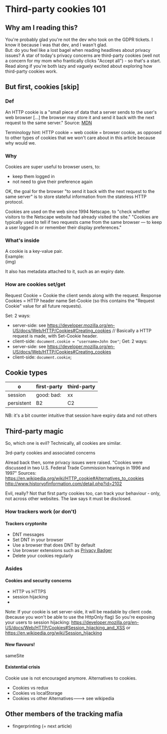 # Third-party cookies 101

## Why am I reading this? 

You're probably glad you're not the dev who took on the GDPR tickets. I know it because I was that dev, and I wasn't glad.   
But: do you feel like a lost bagel when reading headlines about privacy issues? 
A star of today's privacy concerns are third-party cookies (well not a concern for my mom who frantically clicks "Accept all") - so that's a start.  
Read along if you're both lazy and vaguely excited about exploring how third-party cookies work.

##  But first, cookies [skip]

### Def  
An HTTP cookie is a "small piece of data that a server sends to the user's web browser [...] the browser may store it and send it back with the next request to the same server." 
Source: [MDN](https://developer.mozilla.org/en-US/docs/Web/HTTP/Cookies)

Terminology hint: HTTP cookie = web cookie = browser cookie, as opposed to other types of cookies that we won't care about in this article because why would we.

### Why 

Cookies are super useful to browser users, to:
- keep them logged in
- not need to give their preference again

OK, the goal for the browser "to send it back with the next request to the same server" is to store stateful information from the stateless HTTP protocol. 

Cookies are used on the web since 1994 Netscape.
to "check whether visitors to the Netscape website had already visited the site." 
"Cookies are typically used to tell if two requests came from the same browser — to keep a user logged in or remember their display preferences."

### What's inside
A cookie is a key-value pair.  
Example:  
(img)

It also has metadata attached to it, such as an expiry date.

### How are cookies set/get


Request Cookie = Cookie the client sends along with the request.
Response Cookies = HTTP header name Set-Cookie (so this contains the "Request Cookie" value for all future requests).


Set: 2 ways:
- server-side: see https://developer.mozilla.org/en-US/docs/Web/HTTP/Cookies#Creating_cookies
// Basically a HTTP request is made, with Set-Cookie header.
- client-side: `document.cookie = "username=John Doe"`;
Get: 2 ways:
- server-side: see https://developer.mozilla.org/en-US/docs/Web/HTTP/Cookies#Creating_cookies
- client-side: `document.cookie`;

## Cookie types 

o | first-party | third-party
---------|----------|---------
 session | good: bad:  | xx
 persistent | B2 | C2


NB: it's a bit counter intuitive that session have expiry data and not others 

## Third-party magic

So, which one is evil?
Technically, all cookies are similar.

3rd-party cookies and associated concerns

Alread back then, some privacy issues were raised.
"Cookies were discussed in two U.S. Federal Trade Commission hearings in 1996 and 1997"
Sources:
https://en.wikipedia.org/wiki/HTTP_cookie#Alternatives_to_cookies 
http://www.historyofinformation.com/detail.php?id=2102


Evil, really?
Not that first party cookies too, can track your behaviour - only, not across other websites.
The law says it must be disclosed.


### How trackers work (or don't)

#### Trackers cryptonite
* DNT messages
* Set DNT in your browser
* Use a browser that does DNT by default
* Use browser extensions such as [Privacy Badger](https://addons.mozilla.org/en-US/firefox/addon/privacy-badger17/)
* Delete your cookies regularly

### Asides

#### Cookies and security concerns

- HTTP vs HTTPS
- session hijacking
- 


Note: 
If your cookie is set server-side, it will be readable by client code. 
(because you won't be able to use the HttpOnly flag)
So you're exposing your users to session hijacking: 
https://developer.mozilla.org/en-US/docs/Web/HTTP/Cookies#Session_hijacking_and_XSS or https://en.wikipedia.org/wiki/Session_hijacking


#### New flavours!
sameSite

#### Existential crisis
Cookie use is not encouraged anymore. 
Alternatives to cookies.

* Cookies vs redux
* Cookies vs localStorage
* Cookies vs other Alternatives---> see wikipedia


## Other members of the tracking mafia 
- fingerprinting (= next article)

